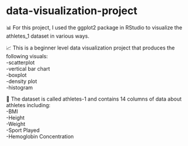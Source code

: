 # data-visualization-project

📊 For this project, I used the ggplot2 package in RStudio to visualize the athletes_1 dataset in various ways.  

📈 This is a beginner level data visualization project that produces the following visuals:  
 -scatterplot  
-vertical bar chart  
-boxplot  
-density plot  
-histogram  

📓 The dataset is called athletes-1 and contains 14 columns of data about athletes including:  
-BMI  
-Height   
-Weight  
-Sport Played  
-Hemoglobin Concentration
